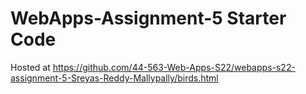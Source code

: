# WebApps-Assignment-5 Starter Code
Hosted at  https://github.com/44-563-Web-Apps-S22/webapps-s22-assignment-5-Sreyas-Reddy-Mallypally/birds.html
